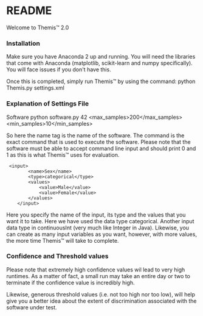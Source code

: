 # README

Welcome to Themis&trade; 2.0 

### Installation

Make sure you have Anaconda 2 up and running. You will need the libraries that come with Anaconda (matplotlib, scikit-learn and numpy specifically). You will face issues if you don't have this. 

Once this is completed, simply run Themis&trade; by using the command:
python Themis.py settings.xml


### Explanation of Settings File

<name>Software</name>
    <command>python software.py</command>
    <seed>42</seed>
    <max_samples>200</max_samples>
    <min_samples>10</min_samples>

So here the name tag is the name of the software.
The command is the exact command that is used to execute the software. Please note that the software must be able to accept command line input and should print 0 and 1 as this is what Themis&trade; uses for evaluation. 


     <input>
            <name>Sex</name>
            <type>categorical</type>
            <values>
                <value>Male</value>
                <value>Female</value>
            </values>
        </input>

Here you specify the name of the input, its type and the values that you want it to take. Here we have used the data type categorical. Another input data type in continuousInt (very much like Integer in Java). Likewise, you can create as many input variables as you want, however, with more values, the more time Themis&trade; will take to complete.

### Confidence and Threshold values

Please note that extremely high confidence values wil lead to very high runtimes. As a matter of fact, a small run may take an entire day or two to   terminate if the confidence value is incredibly high.

Likewise, generous threshold values (i.e. not too high nor too low), will help give you a better idea about the extent of discrimination associated with the software under test. 




   [express]: <http://expressjs.com>
   [AngularJS]: <http://angularjs.org>
   [Gulp]: <http://gulpjs.com>

   [PlDb]: <https://github.com/joemccann/dillinger/tree/master/plugins/dropbox/README.md>
   [PlGh]: <https://github.com/joemccann/dillinger/tree/master/plugins/github/README.md>
   [PlGd]: <https://github.com/joemccann/dillinger/tree/master/plugins/googledrive/README.md>
   [PlOd]: <https://github.com/joemccann/dillinger/tree/master/plugins/onedrive/README.md>
   [PlMe]: <https://github.com/joemccann/dillinger/tree/master/plugins/medium/README.md>
   [PlGa]: <https://github.com/RahulHP/dillinger/blob/master/plugins/googleanalytics/README.md>
